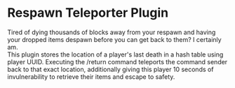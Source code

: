 # Respawn Teleporter Plugin

Tired of dying thousands of blocks away from your respawn and having your dropped items despawn before you can get back to them? I certainly am. 
<br>
This plugin stores the location of a player's last death in a hash table using player UUID. Executing the /return command teleports the command sender back to that exact location, additionally giving this player 10 seconds of invulnerability to retrieve their items and escape to safety. 

